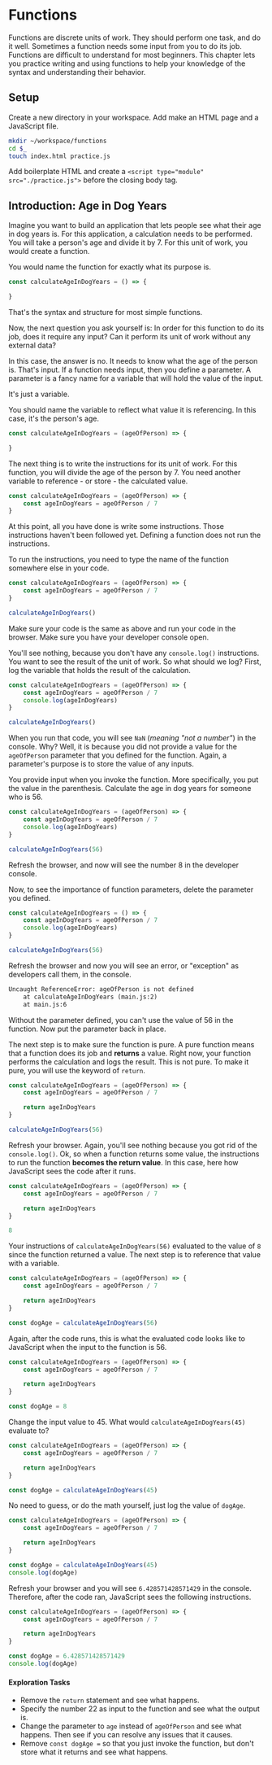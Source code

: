 # Functions

Functions are discrete units of work. They should perform one task, and do it well. Sometimes a function needs some input from you to do its job. Functions are difficult to understand for most beginners. This chapter lets you practice writing and using functions to help your knowledge of the syntax and understanding their behavior.

## Setup

Create a new directory in your workspace. Add make an HTML page and a JavaScript file.

```sh
mkdir ~/workspace/functions
cd $_
touch index.html practice.js
```

Add boilerplate HTML and create a `<script type="module" src="./practice.js">` before the closing body tag.

## Introduction: Age in Dog Years

Imagine you want to build an application that lets people see what their age in dog years is. For this application, a calculation needs to be performed. You will take a person's age and divide it by 7. For this unit of work, you would create a function.

You would name the function for exactly what its purpose is.

```js
const calculateAgeInDogYears = () => {

}
```

That's the syntax and structure for most simple functions.

Now, the next question you ask yourself is: In order for this function to do its job, does it require any input? Can it perform its unit of work without any external data?

In this case, the answer is no. It needs to know what the age of the person is. That's input. If a function needs input, then you define a parameter. A parameter is a fancy name for a variable that will hold the value of the input.

It's just a variable.

You should name the variable to reflect what value it is referencing. In this case, it's the person's age.

```js
const calculateAgeInDogYears = (ageOfPerson) => {

}
```

The next thing is to write the instructions for its unit of work. For this function, you will divide the age of the person by 7. You need another variable to reference - or store - the calculated value.

```js
const calculateAgeInDogYears = (ageOfPerson) => {
    const ageInDogYears = ageOfPerson / 7
}
```

At this point, all you have done is write some instructions. Those instructions haven't been followed yet. Defining a function does not run the instructions.

To run the instructions, you need to type the name of the function somewhere else in your code.

```js
const calculateAgeInDogYears = (ageOfPerson) => {
    const ageInDogYears = ageOfPerson / 7
}

calculateAgeInDogYears()
```

Make sure your code is the same as above and run your code in the browser. Make sure you have your developer console open.

You'll see nothing, because you don't have any `console.log()` instructions. You want to see the result of the unit of work. So what should we log? First, log the variable that holds the result of the calculation.

```js
const calculateAgeInDogYears = (ageOfPerson) => {
    const ageInDogYears = ageOfPerson / 7
    console.log(ageInDogYears)
}

calculateAgeInDogYears()
```

When you run that code, you will see `NaN` (_meaning "not a number"_) in the console. Why? Well, it is because you did not provide a value for the `ageOfPerson` parameter that you defined for the function. Again, a parameter's purpose is to store the value of any inputs.

You provide input when you invoke the function. More specifically, you put the value in the parenthesis. Calculate the age in dog years for someone who is 56.

```js
const calculateAgeInDogYears = (ageOfPerson) => {
    const ageInDogYears = ageOfPerson / 7
    console.log(ageInDogYears)
}

calculateAgeInDogYears(56)
```

Refresh the browser, and now will see the number 8 in the developer console.

Now, to see the importance of function parameters, delete the parameter you defined.

```js
const calculateAgeInDogYears = () => {
    const ageInDogYears = ageOfPerson / 7
    console.log(ageInDogYears)
}

calculateAgeInDogYears(56)
```

Refresh the browser and now you will see an error, or "exception" as developers call them, in the console.

```html
Uncaught ReferenceError: ageOfPerson is not defined
    at calculateAgeInDogYears (main.js:2)
    at main.js:6
```

Without the parameter defined, you can't use the value of 56 in the function. Now put the parameter back in place.

The next step is to make sure the function is pure. A pure function means that a function does its job and **returns** a value. Right now, your function performs the calculation and logs the result. This is not pure. To make it pure, you will use the keyword of `return`.

```js
const calculateAgeInDogYears = (ageOfPerson) => {
    const ageInDogYears = ageOfPerson / 7

    return ageInDogYears
}

calculateAgeInDogYears(56)
```

Refresh your browser. Again, you'll see nothing because you got rid of the `console.log()`. Ok, so when a function returns some value, the instructions to run the function **becomes the return value**. In this case, here how JavaScript sees the code after it runs.

```js
const calculateAgeInDogYears = (ageOfPerson) => {
    const ageInDogYears = ageOfPerson / 7

    return ageInDogYears
}

8
```

Your instructions of `calculateAgeInDogYears(56)` evaluated to the value of `8` since the function returned a value. The next step is to reference that value with a variable.

```js
const calculateAgeInDogYears = (ageOfPerson) => {
    const ageInDogYears = ageOfPerson / 7

    return ageInDogYears
}

const dogAge = calculateAgeInDogYears(56)
```

Again, after the code runs, this is what the evaluated code looks like to JavaScript when the input to the function is 56.

```js
const calculateAgeInDogYears = (ageOfPerson) => {
    const ageInDogYears = ageOfPerson / 7

    return ageInDogYears
}

const dogAge = 8
```

Change the input value to 45. What would `calculateAgeInDogYears(45)` evaluate to?

```js
const calculateAgeInDogYears = (ageOfPerson) => {
    const ageInDogYears = ageOfPerson / 7

    return ageInDogYears
}

const dogAge = calculateAgeInDogYears(45)
```

No need to guess, or do the math yourself, just log the value of `dogAge`.

```js
const calculateAgeInDogYears = (ageOfPerson) => {
    const ageInDogYears = ageOfPerson / 7

    return ageInDogYears
}

const dogAge = calculateAgeInDogYears(45)
console.log(dogAge)
```

Refresh your browser and you will see `6.428571428571429` in the console. Therefore, after the code ran, JavaScript sees the following instructions.

```js
const calculateAgeInDogYears = (ageOfPerson) => {
    const ageInDogYears = ageOfPerson / 7

    return ageInDogYears
}

const dogAge = 6.428571428571429
console.log(dogAge)
```

#### Exploration Tasks

* Remove the `return` statement and see what happens.
* Specify the number 22 as input to the function and see what the output is.
* Change the parameter to `age` instead of `ageOfPerson` and see what happens. Then see if you can resolve any issues that it causes.
* Remove `const dogAge =` so that you just invoke the function, but don't store what it returns and see what happens.